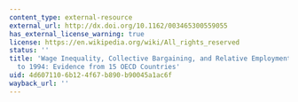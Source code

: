 ```yaml
---
content_type: external-resource
external_url: http://dx.doi.org/10.1162/003465300559055
has_external_license_warning: true
license: https://en.wikipedia.org/wiki/All_rights_reserved
status: ''
title: 'Wage Inequality, Collective Bargaining, and Relative Employment from 1985
  to 1994: Evidence from 15 OECD Countries'
uid: 4d607110-6b12-4f67-b890-b90045a1ac6f
wayback_url: ''
---
```

